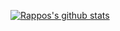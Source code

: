 [![Rappos's github stats](https://github-readme-stats.vercel.app/api?username=rappos&theme=cobalt)](https://github.com/anuraghazra/github-readme-stats)
